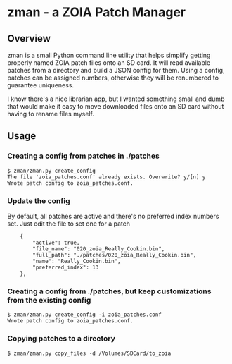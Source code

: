 # zman - a ZOIA Patch Manager

## Overview
zman is a small Python command line utility that helps simplify getting properly named ZOIA patch files onto an SD card. It will read available patches from a directory and build a JSON config for them. Using a config, patches can be assigned numbers, otherwise they will be renumbered to guarantee uniqueness.

I know there's a nice librarian app, but I wanted something small and dumb that would make it easy to move downloaded files onto an SD card without having to rename files myself.

## Usage
### Creating a config from patches in ./patches
```
$ zman/zman.py create_config
The file 'zoia_patches.conf' already exists. Overwrite? y/[n] y
Wrote patch config to zoia_patches.conf.
```
### Update the config
By default, all patches are active and there's no preferred index numbers set. Just edit the file to set one for a patch
```
    {
        "active": true,
        "file_name": "020_zoia_Really_Cookin.bin",
        "full_path": "./patches/020_zoia_Really_Cookin.bin",
        "name": "Really_Cookin.bin",
        "preferred_index": 13
    },
```
### Creating a config from ./patches, but keep customizations from the existing config
```
$ zman/zman.py create_config -i zoia_patches.conf
Wrote patch config to zoia_patches.conf.
```
### Copying patches to a directory
```
$ zman/zman.py copy_files -d /Volumes/SDCard/to_zoia
```

